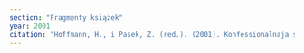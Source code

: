 ```yaml
---
section: "Fragmenty książek"
year: 2001
citation: "Hoffmann, H., i Pasek, Z. (red.). (2001). Konfessionalnaja situacija w Polsze. W H. Hoffman i J. Babinow (red.), Wzaimootnoszenia religioznych konfesji w mnogonacionalnom regionie (s. 148-154). Sewastopol."
---
```

